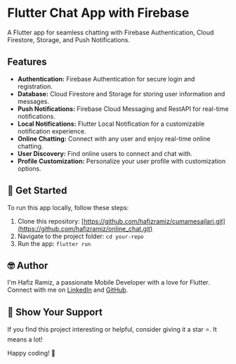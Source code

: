 # Flutter Chat App with Firebase

A Flutter app for seamless chatting with Firebase Authentication, Cloud Firestore, Storage, and Push Notifications.

## Features

- **Authentication:** Firebase Authentication for secure login and registration.
- **Database:** Cloud Firestore and Storage for storing user information and messages.
- **Push Notifications:** Firebase Cloud Messaging and RestAPI for real-time notifications.
- **Local Notifications:** Flutter Local Notification for a customizable notification experience.
- **Online Chatting:** Connect with any user and enjoy real-time online chatting.
- **User Discovery:** Find online users to connect and chat with.
- **Profile Customization:** Personalize your user profile with customization options.

## 🚀 Get Started

To run this app locally, follow these steps:

1. Clone this repository: [https://github.com/hafizramiz/cumamesajlari.git](https://github.com/hafizramiz/online_chat.git)
2. Navigate to the project folder:  `cd your-repo`
3. Run the app: `flutter run`

## 🤓 Author

I'm Hafiz Ramiz, a passionate Mobile Developer with a love for Flutter. 
Connect with me on [LinkedIn](https://www.linkedin.com/in/hafizramiz/) and [GitHub](https://github.com/hafizramiz).

## 🌟 Show Your Support

If you find this project interesting or helpful, consider giving it a star ⭐️. It means a lot!

Happy coding! 🚀

